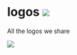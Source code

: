 # logos [![](https://badgen.net/badge/OpenSustain/Tech/009485?icon=https://raw.githubusercontent.com/protontypes/logos/32edd2e4df564416690b75cd97ce4f341b665775/opensustain_plain_dark.svg)](https://opensustain.tech/)

All the logos we share

![](https://badgen.net/badge/OpenSustain/Tech/009485?icon=https://raw.githubusercontent.com/protontypes/logos/068416c3bead678220fd57364fd1756cfd6f365a/opensustain_plain_bw.svg)
